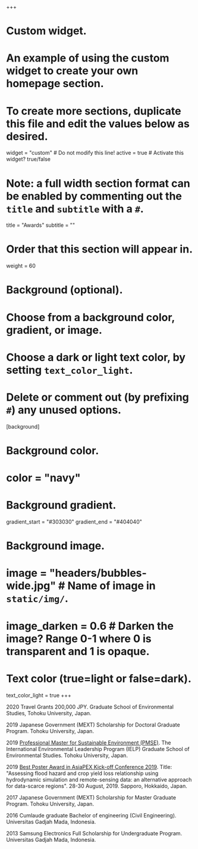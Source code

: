 +++
# Custom widget.
# An example of using the custom widget to create your own homepage section.
# To create more sections, duplicate this file and edit the values below as desired.
widget = "custom"  # Do not modify this line!
active = true  # Activate this widget? true/false

# Note: a full width section format can be enabled by commenting out the `title` and `subtitle` with a `#`.
title = "Awards"
subtitle = ""

# Order that this section will appear in.
weight = 60

# Background (optional).
#   Choose from a background color, gradient, or image.
#   Choose a dark or light text color, by setting `text_color_light`.
#   Delete or comment out (by prefixing `#`) any unused options.
[background]
  # Background color.
  # color = "navy"
  
  # Background gradient.
   gradient_start = "#303030"
   gradient_end = "#404040"
  
  # Background image.
 # image = "headers/bubbles-wide.jpg"  # Name of image in `static/img/`.
 # image_darken = 0.6  # Darken the image? Range 0-1 where 0 is transparent and 1 is opaque.

  # Text color (true=light or false=dark).
  text_color_light = true
+++

2020 Travel Grants 200,000 JPY. Graduate School of Environmental Studies, Tohoku University, Japan.

2019 Japanese Government (MEXT) Scholarship for Doctoral Graduate Program. Tohoku University, Japan.

2019 [Professional Master for Sustainable Environment (PMSE)](http://www.kankyo.tohoku.ac.jp/ielp/ielp/). The International Environmental Leadership Program (IELP) Graduate School of Environmental Studies. Tohoku University, Japan.

2019 [Best Poster Award in AsiaPEX Kick-off Conference 2019](http://iceds.cc.kagawa-u.ac.jp/asiapex/pages/conf1/). Title: "Assessing flood hazard and crop yield loss relationship using hydrodynamic simulation and remote-sensing data: an alternative approach for data-scarce regions". 28-30 August, 2019. Sapporo, Hokkaido, Japan.

2017 Japanese Government (MEXT) Scholarship for Master Graduate Program. Tohoku University, Japan.

2016 Cumlaude graduate Bachelor of engineering (Civil Engineering). Universitas Gadjah Mada, Indonesia.

2013 Samsung Electronics Full Scholarship for Undergraduate Program. Universitas Gadjah Mada, Indonesia.

